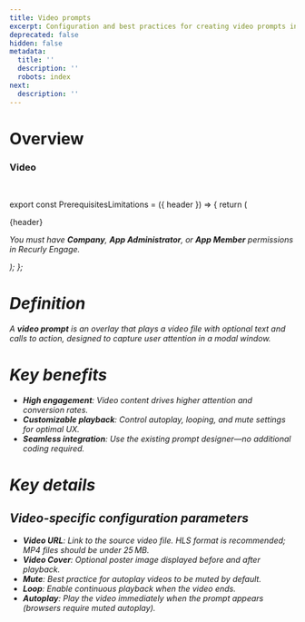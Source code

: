 ```yaml
---
title: Video prompts
excerpt: Configuration and best practices for creating video prompts in Recurly Engage.
deprecated: false
hidden: false
metadata:
  title: ''
  description: ''
  robots: index
next:
  description: ''
---
```

# Overview

### Video

<Embed url="https://www.loom.com/embed/fe1d6051af2d417eb95dddb4702014f1?sid=9ccd4e6f-3e97-474d-8100-a4afc1561db2" href="https://www.loom.com/embed/fe1d6051af2d417eb95dddb4702014f1?sid=9ccd4e6f-3e97-474d-8100-a4afc1561db2" typeOfEmbed="iframe" height="400px" width="100%" iframe="true" />

<br />

export const PrerequisitesLimitations = ({ header }) => {
  return (
    <div className="flex justify-start">
      <div className="rounded-md p-6 m-4 max-w-lg shadow-md border border-gray-300 dark:bg-gray-800 dark:border-gray-600">
        <p className="text-lg font-bold">{header}</p>
        <p>
          <i className="fa-solid fa-check mr-2" />
          You must have <strong>Company</strong>, <strong>App Administrator</strong>, or <strong>App Member</strong> permissions in Recurly Engage.
        </p>
      </div>
    </div>
  );
};

<PrerequisitesLimitations header="Prerequisites & limitations" />

# Definition

A **video prompt** is an overlay that plays a video file with optional text and calls to action, designed to capture user attention in a modal window.

# Key benefits

* **High engagement**: Video content drives higher attention and conversion rates.
* **Customizable playback**: Control autoplay, looping, and mute settings for optimal UX.
* **Seamless integration**: Use the existing prompt designer—no additional coding required.

# Key details

## Video-specific configuration parameters

* **Video URL**: Link to the source video file. HLS format is recommended; MP4 files should be under 25 MB.
* **Video Cover**: Optional poster image displayed before and after playback.
* **Mute**: Best practice for autoplay videos to be muted by default.
* **Loop**: Enable continuous playback when the video ends.
* **Autoplay**: Play the video immediately when the prompt appears (browsers require muted autoplay).